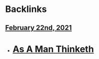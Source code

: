 
# Backlinks
## [February 22nd, 2021](<February 22nd, 2021.md>)
- # [As A Man Thinketh](<As A Man Thinketh.md>)

